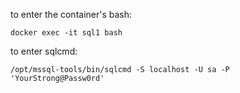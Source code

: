 to enter the container's bash:
```
docker exec -it sql1 bash
```

to enter sqlcmd:
```
/opt/mssql-tools/bin/sqlcmd -S localhost -U sa -P 'YourStrong@Passw0rd'
```

